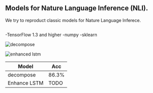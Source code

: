 ## Models for Nature Language Inference (NLI).

We try to reproduct classic models for Nature Language Inferece. 

##
-TensorFlow 1.3 and higher
-numpy
-sklearn


![decompose](https://user-images.githubusercontent.com/18669534/38763448-93d25bc8-3fce-11e8-9851-7ded7a1e0334.png)

![enhanced lstm](https://user-images.githubusercontent.com/18669534/38763465-f4543106-3fce-11e8-8551-19c670aa780a.png)

Model |          Acc
------------ | -------------
decompose| 86.3%
Enhance LSTM | TODO
